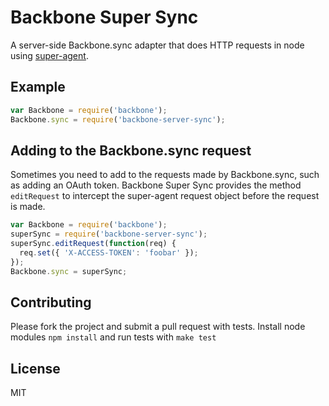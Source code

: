 # Backbone Super Sync

A server-side Backbone.sync adapter that does HTTP requests in node using [super-agent](https://github.com/visionmedia/superagent).

## Example

````javascript
var Backbone = require('backbone');
Backbone.sync = require('backbone-server-sync');
````

## Adding to the Backbone.sync request

Sometimes you need to add to the requests made by Backbone.sync, such as adding an OAuth token. Backbone Super Sync provides the method `editRequest` to intercept the super-agent request object before the request is made.

````javascript
var Backbone = require('backbone');
superSync = require('backbone-server-sync');
superSync.editRequest(function(req) {
  req.set({ 'X-ACCESS-TOKEN': 'foobar' });
});
Backbone.sync = superSync;
````

## Contributing

Please fork the project and submit a pull request with tests. Install node modules `npm install` and run tests with `make test`

## License

MIT